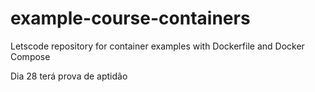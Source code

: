 # example-course-containers

Letscode repository for container examples with Dockerfile and Docker Compose

Dia 28 terá prova de aptidão
